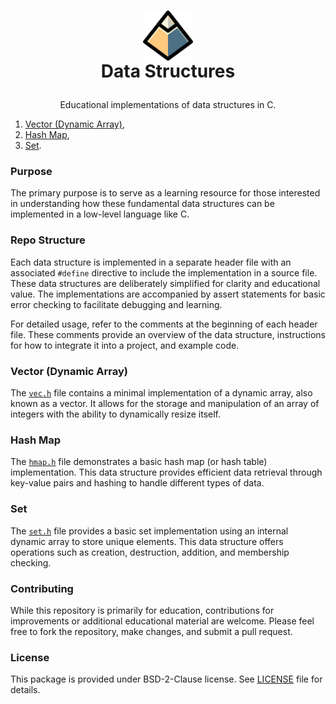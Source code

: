 <h1>

<p align="center">
    <img src="/images/data-structures-icon.svg"
         alt="Data Structures icon"
         align="center" height="80" height="80">
    <br>Data Structures
</p>

</h1>

<p align="center">Educational implementations of data structures in C.</p>

1) [Vector (Dynamic Array)](#vector-dynamic-array),
2) [Hash Map](#hash-map), 
3) [Set](#set).

### Purpose

The primary purpose is to serve as a learning resource for those interested in
understanding how these fundamental data structures can be implemented in a
low-level language like C.

### Repo Structure

Each data structure is implemented in a separate header file with an associated
`#define` directive to include the implementation in a source file. These data
structures are deliberately simplified for clarity and educational value. The
implementations are accompanied by assert statements for basic error checking
to facilitate debugging and learning.

For detailed usage, refer to the comments at the beginning of each header file.
These comments provide an overview of the data structure, instructions for how
to integrate it into a project, and example code.

### Vector (Dynamic Array)

The [`vec.h`](/vec.h) file contains a minimal implementation of a dynamic
array, also known as a vector. It allows for the storage and manipulation of an
array of integers with the ability to dynamically resize itself.

### Hash Map

The [`hmap.h`](/hmap.h) file demonstrates a basic hash map (or hash table)
implementation. This data structure provides efficient data retrieval through
key-value pairs and hashing to handle different types of data.

### Set

The [`set.h`](/set.h) file provides a basic set implementation using an
internal dynamic array to store unique elements. This data structure offers
operations such as creation, destruction, addition, and membership checking.

### Contributing

While this repository is primarily for education, contributions for
improvements or additional educational material are welcome. Please feel free
to fork the repository, make changes, and submit a pull request.

### License

This package is provided under BSD-2-Clause license. See [LICENSE](/LICENSE)
file for details.
